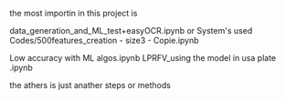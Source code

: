 the most importin in this project is 

data_generation_and_ML_test+easyOCR.ipynb or  System's used Codes/500features_creation - size3 - Copie.ipynb

Low accuracy with ML algos.ipynb
LPRFV_using the model in usa plate .ipynb

the athers is just anather steps or methods 
